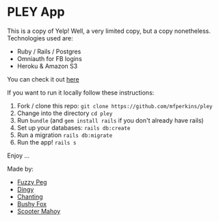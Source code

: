 # PLEY App

This is a copy of Yelp! Well, a very limited copy, but a copy nonetheless. Technologies used are:

* Ruby / Rails / Postgres
* Omniauth for FB logins
* Heroku & Amazon S3

You can check it out [here](https://limitless-wildwood-62359.herokuapp.com)

If you want to run it locally follow these instructions:

1. Fork / clone this repo: `git clone https://github.com/mfperkins/pley`
2. Change into the directory `cd pley`
3. Run `bundle` (and `gem install rails` if you don't already have rails)
4. Set up your databases: `rails db:create`
5. Run a migration `rails db:migrate`
6. Run the app! `rails s`

Enjoy ...

Made by:

* [Fuzzy Peg](https://github.com/alfie-ab)
* [Dingy](https://github.com/mfperkins)
* [Chanting](https://github.com/rosieallott)
* [Bushy Fox](https://github.com/ewansheldon)
* [Scooter Mahoy](https://github.com/tam-borine)
